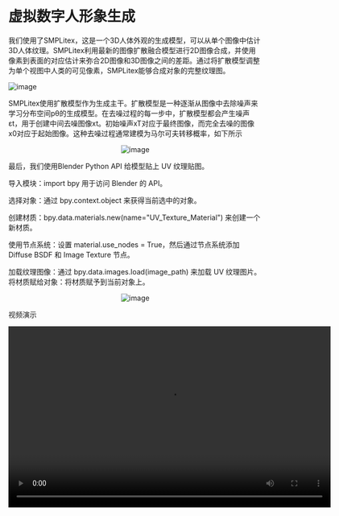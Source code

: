 # 虚拟数字人形象生成


我们使用了SMPLitex，这是一个3D人体外观的生成模型，可以从单个图像中估计3D人体纹理。SMPLitex利用最新的图像扩散融合模型进行2D图像合成，并使用像素到表面的对应估计来弥合2D图像和3D图像之间的差距。通过将扩散模型调整为单个视图中人类的可见像素，SMPLitex能够合成对象的完整纹理图。
 
![image](https://github.com/user-attachments/assets/3faf6087-9374-4a48-b765-71aa5fc750c9)

SMPLitex使用扩散模型作为生成主干。扩散模型是一种逐渐从图像中去除噪声来学习分布空间pθ的生成模型。在去噪过程的每一步中，扩散模型都会产生噪声εt，用于创建中间去噪图像xt。初始噪声xT对应于最终图像，而完全去噪的图像x0对应于起始图像。这种去噪过程通常建模为马尔可夫转移概率，如下所示


<p align="center">
  <img src="https://github.com/user-attachments/assets/5fda738a-0db5-4921-a07b-d1bb2b60c6bb" alt="image">
</p>

最后，我们使用Blender Python API 给模型贴上 UV 纹理贴图。

导入模块：import bpy 用于访问 Blender 的 API。

选择对象：通过 bpy.context.object 来获得当前选中的对象。

创建材质：bpy.data.materials.new(name="UV_Texture_Material") 来创建一个新材质。

使用节点系统：设置 material.use_nodes = True，然后通过节点系统添加 Diffuse BSDF 和 Image Texture 节点。

加载纹理图像：通过 bpy.data.images.load(image_path) 来加载 UV 纹理图片。将材质赋给对象：将材质赋予到当前对象上。


<p align="center">
  <img src="https://github.com/user-attachments/assets/80d7234e-36a7-4703-8e50-05c81b5ce711" alt="image">
</p>

视频演示

<video src="https://github.com/Charliserein/Virtual-3D-digital-human-image-generation/raw/main/媒体1.mp4" controls width="640" height="360">
  Your browser does not support the video tag.
</video>



